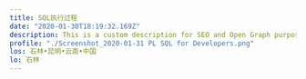 ```yaml
---
title: SQL执行过程
date: "2020-01-30T18:19:32.169Z"
description: This is a custom description for SEO and Open Graph purposes, rather than the default generated excerpt. Simply add a description field to the frontmatter.
profile: "./Screenshot_2020-01-31 PL SQL for Developers.png"
los: 石林•昆明•云南•中国
lo: 石林
---
```

